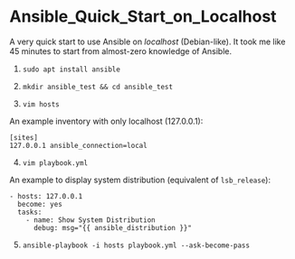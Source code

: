 # Ansible_Quick_Start_on_Localhost

A very quick start to use Ansible on *localhost* (Debian-like).
It took me like 45 minutes to start from almost-zero knowledge of Ansible.

1. `sudo apt install ansible`

2. `mkdir ansible_test && cd ansible_test`

3. `vim hosts`

An example inventory with only localhost (127.0.0.1):

````
[sites]
127.0.0.1 ansible_connection=local
````

4. `vim playbook.yml`

An example to display system distribution (equivalent of `lsb_release`):

````
- hosts: 127.0.0.1
  become: yes 
  tasks:
    - name: Show System Distribution
      debug: msg="{{ ansible_distribution }}"
````

5. `ansible-playbook -i hosts playbook.yml --ask-become-pass`
